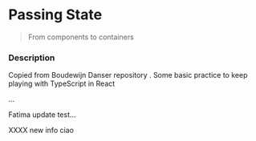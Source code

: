 # Passing State
> From components to containers 

### Description
Copied from Boudewijn Danser repository .
Some basic practice to keep playing with TypeScript in React

...


Fatima update test...



XXXX new info ciao